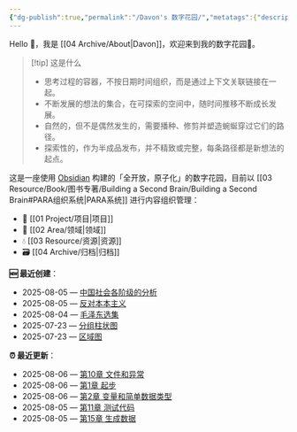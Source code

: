 ```yaml
---
{"dg-publish":true,"permalink":"/Davon's 数字花园/","metatags":{"description":"这里是 🏡Davon的数字花园，是个人不断发展的想法的集合，作为半成品的思考，在可探索的空间中，随时间推移不断播种、修剪、塑造","og:site_name":"DavonOs","og:title":"Davon 的数字花园","og:type":"article","og:url":"https://zuji.eu.org","og:image":"https://wp.technologyreview.com/wp-content/uploads/2020/08/digital-garden_web.jpg","og:image:width":"400","og:image:alt":"articlecover","og:locale":"zh_cn"},"tags":["gardenEntry"],"created":"2023-06-03 20:26","updated":"2025-08-01 18:53"}
---
```


Hello 👋，我是 [[04 Archive/About\|Davon]]，欢迎来到我的数字花园🌱。

>[!tip] 这是什么
>- 思考过程的容器，不按日期时间组织，而是通过上下文关联链接在一起。
>- 不断发展的想法的集合，在可探索的空间中，随时间推移不断成长发展。
>- 自然的，但不是偶然发生的，需要播种、修剪并塑造蜿蜒穿过它们的路径。
>- 探索性的，作为半成品发布，并不精致或完整，每条路径都是新想法的起点。

这是一座使用 [Obsidian](https://obsidian.md/) 构建的「全开放，原子化」的数字花园，目前以 [[03 Resource/Book/图书专著/Building a Second Brain/Building a Second Brain#PARA组织系统\|PARA系统]] 进行内容组织管理：
- 🎯 [[01 Project/项目\|项目]]
- 🔖 [[02 Area/领域\|领域]]
- 💧 [[03 Resource/资源\|资源]]
- 🗃️ [[04 Archive/归档\|归档]]


**🆕 最近创建**：
<div><ul class="dataview list-view-ul"><li><span>2025-08-05 — <a data-tooltip-position="top" aria-label="03 Resource/Book/图书专著/中国社会各阶级的分析.md" data-href="03 Resource/Book/图书专著/中国社会各阶级的分析.md" href="03 Resource/Book/图书专著/中国社会各阶级的分析.md" class="internal-link" target="_blank" rel="noopener nofollow">中国社会各阶级的分析</a></span></li><li><span>2025-08-05 — <a data-tooltip-position="top" aria-label="03 Resource/Book/图书专著/反对本本主义.md" data-href="03 Resource/Book/图书专著/反对本本主义.md" href="03 Resource/Book/图书专著/反对本本主义.md" class="internal-link" target="_blank" rel="noopener nofollow">反对本本主义</a></span></li><li><span>2025-08-04 — <a data-tooltip-position="top" aria-label="03 Resource/Book/图书专著/毛泽东选集/毛泽东选集.md" data-href="03 Resource/Book/图书专著/毛泽东选集/毛泽东选集.md" href="03 Resource/Book/图书专著/毛泽东选集/毛泽东选集.md" class="internal-link" target="_blank" rel="noopener nofollow">毛泽东选集</a></span></li><li><span>2025-07-23 — <a data-tooltip-position="top" aria-label="02 Area/数据分析/分组柱状图.md" data-href="02 Area/数据分析/分组柱状图.md" href="02 Area/数据分析/分组柱状图.md" class="internal-link" target="_blank" rel="noopener nofollow">分组柱状图</a></span></li><li><span>2025-07-23 — <a data-tooltip-position="top" aria-label="02 Area/数据分析/区域图.md" data-href="02 Area/数据分析/区域图.md" href="02 Area/数据分析/区域图.md" class="internal-link" target="_blank" rel="noopener nofollow">区域图</a></span></li></ul></div>

**⏰ 最近更新**：
<div><ul class="dataview list-view-ul"><li><span>2025-08-06 — <a data-tooltip-position="top" aria-label="02 Area/编程开发/Python/第10章 文件和异常.md" data-href="02 Area/编程开发/Python/第10章 文件和异常.md" href="02 Area/编程开发/Python/第10章 文件和异常.md" class="internal-link" target="_blank" rel="noopener nofollow">第10章 文件和异常</a></span></li><li><span>2025-08-06 — <a data-tooltip-position="top" aria-label="02 Area/编程开发/Python/第1章 起步.md" data-href="02 Area/编程开发/Python/第1章 起步.md" href="02 Area/编程开发/Python/第1章 起步.md" class="internal-link" target="_blank" rel="noopener nofollow">第1章 起步</a></span></li><li><span>2025-08-06 — <a data-tooltip-position="top" aria-label="02 Area/编程开发/Python/第2章 变量和简单数据类型.md" data-href="02 Area/编程开发/Python/第2章 变量和简单数据类型.md" href="02 Area/编程开发/Python/第2章 变量和简单数据类型.md" class="internal-link" target="_blank" rel="noopener nofollow">第2章 变量和简单数据类型</a></span></li><li><span>2025-08-05 — <a data-tooltip-position="top" aria-label="02 Area/编程开发/Python/第11章 测试代码.md" data-href="02 Area/编程开发/Python/第11章 测试代码.md" href="02 Area/编程开发/Python/第11章 测试代码.md" class="internal-link" target="_blank" rel="noopener nofollow">第11章 测试代码</a></span></li><li><span>2025-08-05 — <a data-tooltip-position="top" aria-label="02 Area/编程开发/Python/第15章 生成数据.md" data-href="02 Area/编程开发/Python/第15章 生成数据.md" href="02 Area/编程开发/Python/第15章 生成数据.md" class="internal-link" target="_blank" rel="noopener nofollow">第15章 生成数据</a></span></li></ul></div>